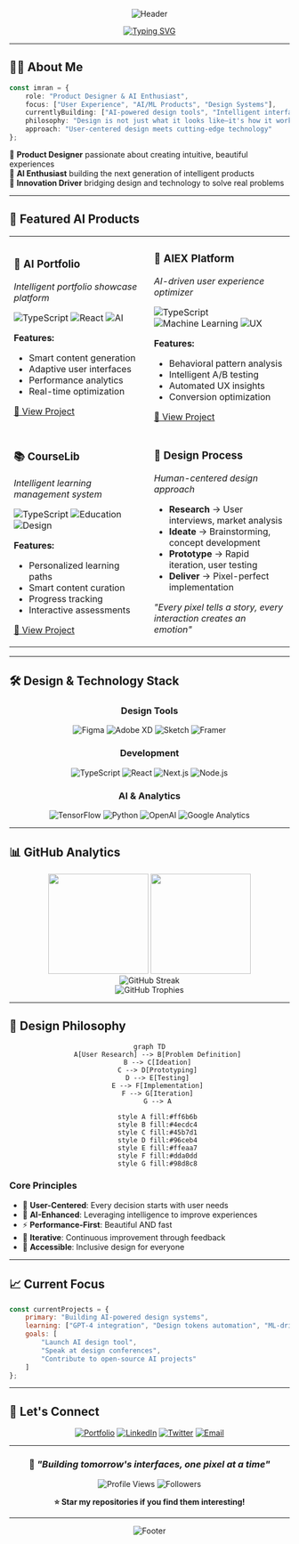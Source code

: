 <div align="center">

![Header](https://capsule-render.vercel.app/api?type=waving&color=gradient&customColorList=6,11,20&height=300&section=header&text=Imran%20Mohammed&fontSize=50&fontColor=fff&animation=twinkling&fontAlignY=35&desc=Product%20Designer%20×%20AI%20Enthusiast&descAlignY=55&descSize=20)

[![Typing SVG](https://readme-typing-svg.herokuapp.com?font=Fira+Code&size=22&duration=3000&pause=1000&color=2E9EF7&center=true&vCenter=true&multiline=true&width=600&height=100&lines=Designing+Tomorrow's+Interfaces;Building+AI-Powered+Products;Crafting+Seamless+User+Experiences)](https://git.io/typing-svg)

</div>

---

## 👨‍💻 About Me

```typescript
const imran = {
    role: "Product Designer & AI Enthusiast",
    focus: ["User Experience", "AI/ML Products", "Design Systems"],
    currentlyBuilding: ["AI-powered design tools", "Intelligent interfaces"],
    philosophy: "Design is not just what it looks like—it's how it works",
    approach: "User-centered design meets cutting-edge technology"
};
```

🎨 **Product Designer** passionate about creating intuitive, beautiful experiences  
🤖 **AI Enthusiast** building the next generation of intelligent products  
🚀 **Innovation Driver** bridging design and technology to solve real problems  

---

## 🚀 Featured AI Products

<table>
<tr>
<td width="50%">

### 🎯 AI Portfolio
*Intelligent portfolio showcase platform*

![TypeScript](https://img.shields.io/badge/TypeScript-007ACC?style=flat&logo=typescript&logoColor=white)
![React](https://img.shields.io/badge/React-20232A?style=flat&logo=react&logoColor=61DAFB)
![AI](https://img.shields.io/badge/AI-Powered-FF6B6B?style=flat)

**Features:**
- Smart content generation
- Adaptive user interfaces
- Performance analytics
- Real-time optimization

[📖 View Project](https://github.com/imsaif/imranaiportfolio)

</td>
<td width="50%">

### 🧠 AIEX Platform
*AI-driven user experience optimizer*

![TypeScript](https://img.shields.io/badge/TypeScript-007ACC?style=flat&logo=typescript&logoColor=white)
![Machine Learning](https://img.shields.io/badge/ML-4285F4?style=flat)
![UX](https://img.shields.io/badge/UX-Design-FF69B4?style=flat)

**Features:**
- Behavioral pattern analysis
- Intelligent A/B testing
- Automated UX insights
- Conversion optimization

[📖 View Project](https://github.com/imsaif/aiex)

</td>
</tr>
<tr>
<td width="50%">

### 📚 CourseLib
*Intelligent learning management system*

![TypeScript](https://img.shields.io/badge/TypeScript-007ACC?style=flat&logo=typescript&logoColor=white)
![Education](https://img.shields.io/badge/EdTech-00D4AA?style=flat)
![Design](https://img.shields.io/badge/Design-System-9B59B6?style=flat)

**Features:**
- Personalized learning paths
- Smart content curation
- Progress tracking
- Interactive assessments

[📖 View Project](https://github.com/imsaif/courselib)

</td>
<td width="50%">

### 🎨 Design Process
*Human-centered design approach*

- **Research** → User interviews, market analysis
- **Ideate** → Brainstorming, concept development
- **Prototype** → Rapid iteration, user testing  
- **Deliver** → Pixel-perfect implementation

*"Every pixel tells a story, every interaction creates an emotion"*

</td>
</tr>
</table>

---

## 🛠️ Design & Technology Stack

<div align="center">

### Design Tools
![Figma](https://img.shields.io/badge/Figma-F24E1E?style=for-the-badge&logo=figma&logoColor=white)
![Adobe XD](https://img.shields.io/badge/Adobe%20XD-470137?style=for-the-badge&logo=Adobe%20XD&logoColor=#FF61F6)
![Sketch](https://img.shields.io/badge/Sketch-FFB387?style=for-the-badge&logo=sketch&logoColor=black)
![Framer](https://img.shields.io/badge/Framer-black?style=for-the-badge&logo=framer&logoColor=blue)

### Development
![TypeScript](https://img.shields.io/badge/TypeScript-007ACC?style=for-the-badge&logo=typescript&logoColor=white)
![React](https://img.shields.io/badge/React-20232A?style=for-the-badge&logo=react&logoColor=61DAFB)
![Next.js](https://img.shields.io/badge/Next.js-black?style=for-the-badge&logo=next.js&logoColor=white)
![Node.js](https://img.shields.io/badge/Node.js-43853D?style=for-the-badge&logo=node.js&logoColor=white)

### AI & Analytics
![TensorFlow](https://img.shields.io/badge/TensorFlow-FF6F00?style=for-the-badge&logo=tensorflow&logoColor=white)
![Python](https://img.shields.io/badge/Python-3776AB?style=for-the-badge&logo=python&logoColor=white)
![OpenAI](https://img.shields.io/badge/OpenAI-412991?style=for-the-badge&logo=openai&logoColor=white)
![Google Analytics](https://img.shields.io/badge/Analytics-E37400?style=for-the-badge&logo=google%20analytics&logoColor=white)

</div>

---

## 📊 GitHub Analytics

<div align="center">
  <img height="180em" src="https://github-readme-stats.vercel.app/api?username=imsaif&show_icons=true&theme=tokyonight&include_all_commits=true&count_private=true&hide_border=true"/>
  <img height="180em" src="https://github-readme-stats.vercel.app/api/top-langs/?username=imsaif&layout=compact&langs_count=8&theme=tokyonight&hide_border=true"/>
</div>

<div align="center">
  <img src="https://github-readme-streak-stats.herokuapp.com/?user=imsaif&theme=tokyonight&hide_border=true" alt="GitHub Streak" />
</div>

<div align="center">
  <img src="https://github-profile-trophy.vercel.app/?username=imsaif&theme=tokyonight&no-frame=true&row=1&column=6" alt="GitHub Trophies" />
</div>

---

## 🎯 Design Philosophy

<div align="center">

```mermaid
graph TD
    A[User Research] --> B[Problem Definition]
    B --> C[Ideation]
    C --> D[Prototyping]
    D --> E[Testing]
    E --> F[Implementation]
    F --> G[Iteration]
    G --> A
    
    style A fill:#ff6b6b
    style B fill:#4ecdc4
    style C fill:#45b7d1
    style D fill:#96ceb4
    style E fill:#ffeaa7
    style F fill:#dda0dd
    style G fill:#98d8c8
```

</div>

### Core Principles
- 🎯 **User-Centered**: Every decision starts with user needs
- 🧠 **AI-Enhanced**: Leveraging intelligence to improve experiences  
- ⚡ **Performance-First**: Beautiful AND fast
- 🔄 **Iterative**: Continuous improvement through feedback
- 🎨 **Accessible**: Inclusive design for everyone

---

## 📈 Current Focus

```javascript
const currentProjects = {
    primary: "Building AI-powered design systems",
    learning: ["GPT-4 integration", "Design tokens automation", "ML-driven UX"],
    goals: [
        "Launch AI design tool",
        "Speak at design conferences", 
        "Contribute to open-source AI projects"
    ]
};
```

---

## 🤝 Let's Connect

<div align="center">

[![Portfolio](https://img.shields.io/badge/Portfolio-FF7139?style=for-the-badge&logo=Firefox-Browser&logoColor=white)](https://imranaiportfolio.vercel.app)
[![LinkedIn](https://img.shields.io/badge/LinkedIn-0077B5?style=for-the-badge&logo=linkedin&logoColor=white)](https://linkedin.com/in/imsaif)
[![Twitter](https://img.shields.io/badge/Twitter-1DA1F2?style=for-the-badge&logo=twitter&logoColor=white)](https://twitter.com/imsaif)
[![Email](https://img.shields.io/badge/Email-D14836?style=for-the-badge&logo=gmail&logoColor=white)](mailto:hello@imsaif.dev)

</div>

---

<div align="center">

### 💭 *"Building tomorrow's interfaces, one pixel at a time"*

![Profile Views](https://komarev.com/ghpvc/?username=imsaif&color=2E9EF7&style=flat-square&label=Profile+Views)
![Followers](https://img.shields.io/github/followers/imsaif?style=flat-square&color=2E9EF7&labelColor=black)

**⭐ Star my repositories if you find them interesting!**

</div>

---

<div align="center">

![Footer](https://capsule-render.vercel.app/api?type=waving&color=gradient&customColorList=6,11,20&height=100&section=footer)

</div>
